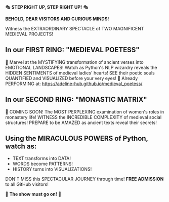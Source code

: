 🎭 **STEP RIGHT UP, STEP RIGHT UP!** 🎭

**BEHOLD, DEAR VISITORS AND CURIOUS MINDS!**

Witness the EXTRAORDINARY SPECTACLE of TWO MAGNIFICENT MEDIEVAL PROJECTS!

## In our FIRST RING: "MEDIEVAL POETESS" 
📜 Marvel at the MYSTIFYING transformation of ancient verses into EMOTIONAL LANDSCAPES!
Watch as Python's NLP wizardry reveals the HIDDEN SENTIMENTS of medieval ladies' hearts!
SEE their poetic souls QUANTIFIED and VISUALIZED before your very eyes!
🌟 Already PERFORMING at: https://adeline-hub.github.io/medieval_poetess/ 

## In our SECOND RING: "MONASTIC MATRIX" 
🏰 COMING SOON! The MOST PERPLEXING examination of women's roles in monastery life!
WITNESS the INCREDIBLE COMPLEXITY of medieval social structures!
PREPARE to be AMAZED as ancient texts reveal their secrets!

## Using the MIRACULOUS POWERS of Python, watch as:
- TEXT transforms into DATA!
- WORDS become PATTERNS!
- HISTORY turns into VISUALIZATIONS!

DON'T MISS this SPECTACULAR JOURNEY through time!
**FREE ADMISSION** to all GitHub visitors!

🎪 **The show must go on!** 🎪
